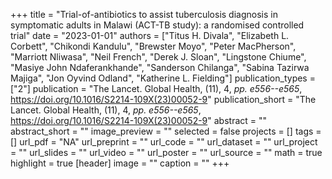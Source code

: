 +++
title = "Trial-of-antibiotics to assist tuberculosis diagnosis in symptomatic adults in Malawi (ACT-TB study): a randomised controlled trial"
date = "2023-01-01"
authors = ["Titus H. Divala", "Elizabeth L. Corbett", "Chikondi Kandulu", "Brewster Moyo", "Peter MacPherson", "Marriott Nliwasa", "Neil French", "Derek J. Sloan", "Lingstone Chiume", "Masiye John Ndaferankhande", "Sanderson Chilanga", "Sabina Tazirwa Majiga", "Jon Oyvind Odland", "Katherine L. Fielding"]
publication_types = ["2"]
publication = "The Lancet. Global Health, (11), 4, _pp. e556--e565_, https://doi.org/10.1016/S2214-109X(23)00052-9"
publication_short = "The Lancet. Global Health, (11), 4, _pp. e556--e565_, https://doi.org/10.1016/S2214-109X(23)00052-9"
abstract = ""
abstract_short = ""
image_preview = ""
selected = false
projects = []
tags = []
url_pdf = "NA"
url_preprint = ""
url_code = ""
url_dataset = ""
url_project = ""
url_slides = ""
url_video = ""
url_poster = ""
url_source = ""
math = true
highlight = true
[header]
image = ""
caption = ""
+++
